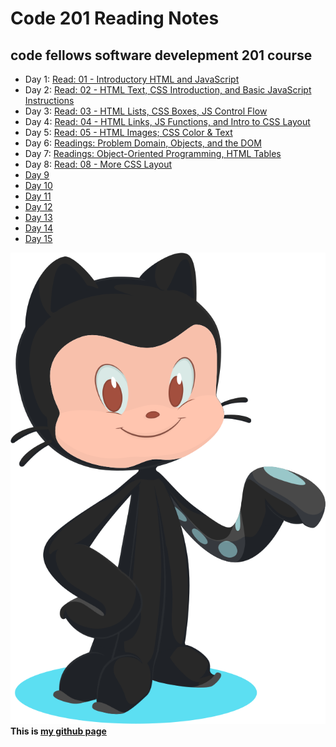 # Code 201 Reading Notes
## code fellows software develepment 201 course

- Day 1: [Read: 01 - Introductory HTML and JavaScript](src/../class-01.md)  
- Day 2: [Read: 02 - HTML Text, CSS Introduction, and Basic JavaScript Instructions](src/../class-02.md)
- Day 3: [Read: 03 - HTML Lists, CSS Boxes, JS Control Flow](src/../class-03.md)  
- Day 4: [Read: 04 - HTML Links, JS Functions, and Intro to CSS Layout](src/../class-04.md)
- Day 5: [Read: 05 - HTML Images; CSS Color & Text](src/../class-05.md)
- Day 6: [Readings: Problem Domain, Objects, and the DOM](src/../class-06.md)
- Day 7: [Readings: Object-Oriented Programming, HTML Tables](src/../class-07.md)
- Day 8: [Read: 08 - More CSS Layout](src/../class-08.md)
- [Day 9](src/../class-09.md)
- [Day 10](src/../class-10.md)
- [Day 11](src/../class-11.md)
- [Day 12](src/../class-12.md)
- [Day 13](src/../class-13.md)
- [Day 14](src/../class-14.md)
- [Day 15](src/../class-15.md)
  
![alt text](src/../git.svg)
**This is [my github page](https://github.com/mvrk)**

